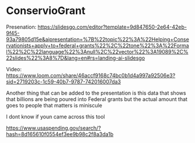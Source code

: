 
# ConservioGrant

Presenation: https://slidesgo.com/editor?template=9d847650-2e64-42eb-9f45-93a79805d15e&aipresentation=%7B%22topic%22%3A%22Helping+Conservationists+apply+to+federal+grants%22%2C%22tone%22%3A%22Formal%22%2C%22language%22%3Anull%2C%22vector%22%3A19089%2C%22slides%22%3A8%7D&lang=en#rs=landing-ai-slidesgo

Video:  https://www.loom.com/share/46accf9168c74bc0b1d4a997a92506e3?sid=2719203c-1c59-40b7-9787-742016007da3

Another thing that can be added to the presentation is this data that shows that billions are being poured into Federal grants but the actual amount that goes to people that matters is miniscule


I dont know if youn came across this tool


https://www.usaspending.gov/search/?hash=8d165610f0554ef3ee9b98c2f8a3da1b
